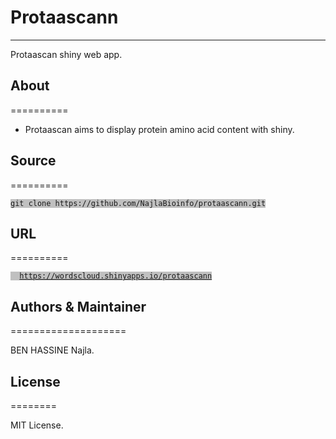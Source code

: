 # Protaascann
--------------------------------------

Protaascan shiny web app.

## About
==========

* Protaascan aims to display protein amino acid content with shiny.
	
## Source
==========

<pre><code style='background: #C0C0C0;'>git clone https://github.com/NajlaBioinfo/protaascann.git</code></pre>

## URL
==========

<pre><code style='background: #C0C0C0;'>  <a href="https://wordscloud.shinyapps.io/protaascann">https://wordscloud.shinyapps.io/protaascann</a></code></pre>

## Authors & Maintainer
====================

BEN HASSINE Najla.

## License
========

MIT License.
